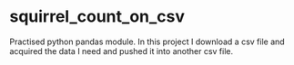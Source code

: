 # squirrel_count_on_csv
Practised python pandas module. In this project I download a csv file and acquired the data I need and pushed it into another csv file.
